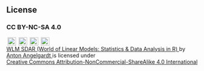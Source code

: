 ## License

### CC BY-NC-SA 4.0

<p xmlns:cc="http://creativecommons.org/ns#" xmlns:dct="http://purl.org/dc/terms/">
  <img style="height:22px!important;margin-left:3px;vertical-align:text-bottom;" src="https://mirrors.creativecommons.org/presskit/icons/cc.svg?ref=chooser-v1" alt="">
  <img style="height:22px!important;margin-left:3px;vertical-align:text-bottom;" src="https://mirrors.creativecommons.org/presskit/icons/by.svg?ref=chooser-v1" alt="">
  <img style="height:22px!important;margin-left:3px;vertical-align:text-bottom;" src="https://mirrors.creativecommons.org/presskit/icons/nc.svg?ref=chooser-v1" alt="">
  <img style="height:22px!important;margin-left:3px;vertical-align:text-bottom;" src="https://mirrors.creativecommons.org/presskit/icons/sa.svg?ref=chooser-v1" alt="">
  <br>
  <a property="dct:title" rel="cc:attributionURL" href="https://angelgardt.github.io/wlm-sdar/">
    WLM SDAR (World of Linear Models: Statistics & Data Analysis in R)
  </a> 
  by 
  <a rel="cc:attributionURL dct:creator" property="cc:attributionName" href="https://github.com/angelgardt">
    Anton Angelgardt
  </a> 
  is licensed under 
  <a href="https://creativecommons.org/licenses/by-nc-sa/4.0/?ref=chooser-v1" target="_blank" rel="license noopener noreferrer" style="display:inline-block;">
    Creative Commons Attribution-NonCommercial-ShareAlike 4.0 International
  </a>
</p>
